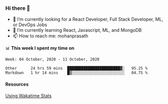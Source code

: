 ### Hi there 👋

- 🔭 I’m currently looking for a React Developer, Full Stack Developer, ML, or DevOps Jobs
- 🌱 I’m currently learning React, Javascript, ML, and MongoDB
- 📫 How to reach me: mohanprasath

📊 **This week I spent my time on**
<!--START_SECTION:waka-->
```text
Week: 04 October, 2020 - 11 October, 2020

Other      24 hrs 59 mins  ███████████████████████▓░   95.25 % 
Markdown   1 hr 14 mins    █▒░░░░░░░░░░░░░░░░░░░░░░░   04.75 % 
```
<!--END_SECTION:waka-->

#### Resources
[Using Wakatime Stats](https://github.com/marketplace/actions/waka-readme)
